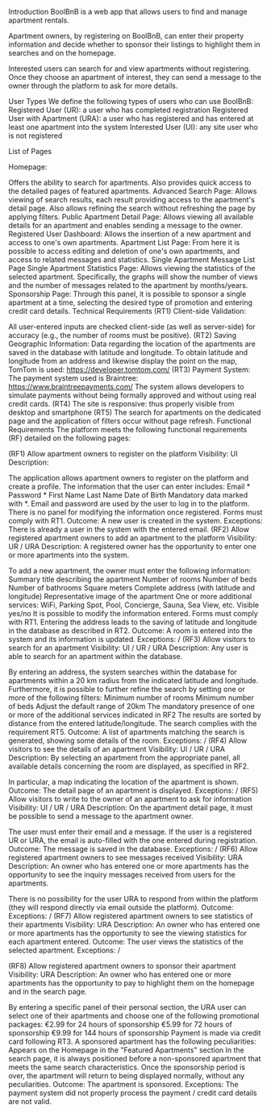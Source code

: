 Introduction
BoolBnB is a web app that allows users to find and manage apartment rentals.

Apartment owners, by registering on BoolBnB, can enter their property information and decide whether to sponsor their listings to highlight them in searches and on the homepage.

Interested users can search for and view apartments without registering. Once they choose an apartment of interest, they can send a message to the owner through the platform to ask for more details.

User Types
We define the following types of users who can use BoolBnB:
Registered User (UR): a user who has completed registration
Registered User with Apartment (URA): a user who has registered and has entered at least one apartment into the system
Interested User (UI): any site user who is not registered

List of Pages

Homepage:

Offers the ability to search for apartments.
Also provides quick access to the detailed pages of featured apartments.
Advanced Search Page:
Allows viewing of search results, each result providing access to the apartment's detail page.
Also allows refining the search without refreshing the page by applying filters.
Public Apartment Detail Page:
Allows viewing all available details for an apartment and enables sending a message to the owner.
Registered User Dashboard:
Allows the insertion of a new apartment and access to one's own apartments.
Apartment List Page:
From here it is possible to access editing and deletion of one's own apartments, and access to related messages and statistics.
Single Apartment Message List Page
Single Apartment Statistics Page:
Allows viewing the statistics of the selected apartment.
Specifically, the graphs will show the number of views and the number of messages related to the apartment by months/years.
Sponsorship Page:
Through this panel, it is possible to sponsor a single apartment at a time, selecting the desired type of promotion and entering credit card details.
Technical Requirements
(RT1) Client-side Validation:

All user-entered inputs are checked client-side (as well as server-side) for accuracy (e.g., the number of rooms must be positive).
(RT2) Saving Geographic Information:
Data regarding the location of the apartments are saved in the database with latitude and longitude.
To obtain latitude and longitude from an address and likewise display the point on the map, TomTom is used: https://developer.tomtom.com/
(RT3) Payment System:
The payment system used is Braintree: https://www.braintreepayments.com/
The system allows developers to simulate payments without being formally approved and without using real credit cards.
(RT4) The site is responsive:
thus properly visible from desktop and smartphone
(RT5) The search for apartments on the dedicated page and the application of filters occur without page refresh.
Functional Requirements
The platform meets the following functional requirements (RF) detailed on the following pages:

(RF1) Allow apartment owners to register on the platform
Visibility: UI
Description:

The application allows apartment owners to register on the platform and create a profile.
The information that the user can enter includes:
Email *
Password *
First Name
Last Name
Date of Birth
Mandatory data marked with *.
Email and password are used by the user to log in to the platform.
There is no panel for modifying the information once registered.
Forms must comply with RT1.
Outcome: A new user is created in the system.
Exceptions: There is already a user in the system with the entered email.
(RF2) Allow registered apartment owners to add an apartment to the platform
Visibility: UR / URA
Description: A registered owner has the opportunity to enter one or more apartments into the system.

To add a new apartment, the owner must enter the following information:
Summary title describing the apartment
Number of rooms
Number of beds
Number of bathrooms
Square meters
Complete address (with latitude and longitude)
Representative image of the apartment
One or more additional services:
WiFi, Parking Spot, Pool, Concierge, Sauna, Sea View, etc.
Visible yes/no
It is possible to modify the information entered.
Forms must comply with RT1.
Entering the address leads to the saving of latitude and longitude in the database as described in RT2.
Outcome: A room is entered into the system and its information is updated.
Exceptions: /
(RF3) Allow visitors to search for an apartment
Visibility: UI / UR / URA
Description: Any user is able to search for an apartment within the database.

By entering an address, the system searches within the database for apartments within a 20 km radius from the indicated latitude and longitude.
Furthermore, it is possible to further refine the search by setting one or more of the following filters:
Minimum number of rooms
Minimum number of beds
Adjust the default range of 20km
The mandatory presence of one or more of the additional services indicated in RF2
The results are sorted by distance from the entered latitude/longitude.
The search complies with the requirement RT5.
Outcome: A list of apartments matching the search is generated, showing some details of the room.
Exceptions: /
(RF4) Allow visitors to see the details of an apartment
Visibility: UI / UR / URA
Description: By selecting an apartment from the appropriate panel, all available details concerning the room are displayed, as specified in RF2.

In particular, a map indicating the location of the apartment is shown.
Outcome: The detail page of an apartment is displayed.
Exceptions: /
(RF5) Allow visitors to write to the owner of an apartment to ask for information
Visibility: UI / UR / URA
Description: On the apartment detail page, it must be possible to send a message to the apartment owner.

The user must enter their email and a message.
If the user is a registered UR or URA, the email is auto-filled with the one entered during registration.
Outcome: The message is saved in the database.
Exceptions: /
(RF6) Allow registered apartment owners to see messages received
Visibility: URA
Description: An owner who has entered one or more apartments has the opportunity to see the inquiry messages received from users for the apartments.

There is no possibility for the user URA to respond from within the platform (they will respond directly via email outside the platform).
Outcome:
Exceptions: /
(RF7) Allow registered apartment owners to see statistics of their apartments
Visibility: URA
Description: An owner who has entered one or more apartments has the opportunity to see the viewing statistics for each apartment entered.
Outcome: The user views the statistics of the selected apartment.
Exceptions: /

(RF8) Allow registered apartment owners to sponsor their apartment
Visibility: URA
Description: An owner who has entered one or more apartments has the opportunity to pay to highlight them on the homepage and in the search page.

By entering a specific panel of their personal section, the URA user can select one of their apartments and choose one of the following promotional packages:
€2.99 for 24 hours of sponsorship
€5.99 for 72 hours of sponsorship
€9.99 for 144 hours of sponsorship
Payment is made via credit card following RT3.
A sponsored apartment has the following peculiarities:
Appears on the Homepage in the "Featured Apartments" section
In the search page, it is always positioned before a non-sponsored apartment that meets the same search characteristics.
Once the sponsorship period is over, the apartment will return to being displayed normally, without any peculiarities.
Outcome: The apartment is sponsored.
Exceptions: The payment system did not properly process the payment / credit card details are not valid.

